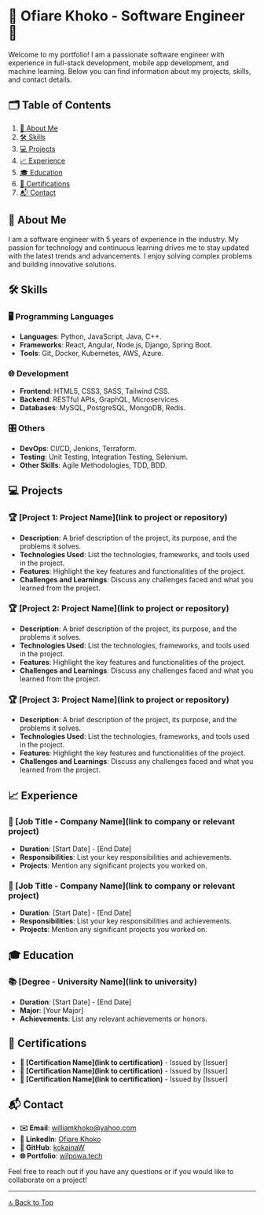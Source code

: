 # 🎨 Ofiare Khoko - Software Engineer 🚀

Welcome to my portfolio! I am a passionate software engineer with experience in full-stack development, mobile app development, and machine learning. Below you can find information about my projects, skills, and contact details.

## 🗂️ Table of Contents
1. [👤 About Me](#about-me)
2. [🛠️ Skills](#skills)
3. [💻 Projects](#projects)
4. [📈 Experience](#experience)
5. [🎓 Education](#education)
6. [📜 Certifications](#certifications)
7. [📬 Contact](#contact)

## 👤 About Me

I am a software engineer with 5 years of experience in the industry. My passion for technology and continuous learning drives me to stay updated with the latest trends and advancements. I enjoy solving complex problems and building innovative solutions.

## 🛠️ Skills

### 🖥️ Programming Languages
- **Languages**: Python, JavaScript, Java, C++.
- **Frameworks**: React, Angular, Node.js, Django, Spring Boot.
- **Tools**: Git, Docker, Kubernetes, AWS, Azure.

### 🌐 Development
- **Frontend**: HTML5, CSS3, SASS, Tailwind CSS.
- **Backend**: RESTful APIs, GraphQL, Microservices.
- **Databases**: MySQL, PostgreSQL, MongoDB, Redis.

### 🎛️ Others
- **DevOps**: CI/CD, Jenkins, Terraform.
- **Testing**: Unit Testing, Integration Testing, Selenium.
- **Other Skills**: Agile Methodologies, TDD, BDD.

## 💻 Projects

### 🏆 [Project 1: Project Name](link to project or repository)
- **Description**: A brief description of the project, its purpose, and the problems it solves.
- **Technologies Used**: List the technologies, frameworks, and tools used in the project.
- **Features**: Highlight the key features and functionalities of the project.
- **Challenges and Learnings**: Discuss any challenges faced and what you learned from the project.

### 🏆 [Project 2: Project Name](link to project or repository)
- **Description**: A brief description of the project, its purpose, and the problems it solves.
- **Technologies Used**: List the technologies, frameworks, and tools used in the project.
- **Features**: Highlight the key features and functionalities of the project.
- **Challenges and Learnings**: Discuss any challenges faced and what you learned from the project.

### 🏆 [Project 3: Project Name](link to project or repository)
- **Description**: A brief description of the project, its purpose, and the problems it solves.
- **Technologies Used**: List the technologies, frameworks, and tools used in the project.
- **Features**: Highlight the key features and functionalities of the project.
- **Challenges and Learnings**: Discuss any challenges faced and what you learned from the project.

## 📈 Experience

### 🏢 [Job Title - Company Name](link to company or relevant project)
- **Duration**: [Start Date] - [End Date]
- **Responsibilities**: List your key responsibilities and achievements.
- **Projects**: Mention any significant projects you worked on.

### 🏢 [Job Title - Company Name](link to company or relevant project)
- **Duration**: [Start Date] - [End Date]
- **Responsibilities**: List your key responsibilities and achievements.
- **Projects**: Mention any significant projects you worked on.

## 🎓 Education

### 📚 [Degree - University Name](link to university)
- **Duration**: [Start Date] - [End Date]
- **Major**: [Your Major]
- **Achievements**: List any relevant achievements or honors.

## 📜 Certifications

- **📃 [Certification Name](link to certification)** - Issued by [Issuer]
- **📃 [Certification Name](link to certification)** - Issued by [Issuer]
- **📃 [Certification Name](link to certification)** - Issued by [Issuer]

## 📬 Contact

- **✉️ Email**: [williamkhoko@yahoo.com](mailto:williamkhoko@yahoo.com)
- **🔗 LinkedIn**: [Ofiare Khoko](https://www.linkedin.com/in/osakpamukhoko-ofiare-a2278076)
- **🐙 GitHub**: [kokainaW](https://github.com/kokainaW)
- **🌐 Portfolio**: [wilpowa.tech](http://wilpowa.tech)

Feel free to reach out if you have any questions or if you would like to collaborate on a project!

---
[🔝 Back to Top](#table-of-contents)
